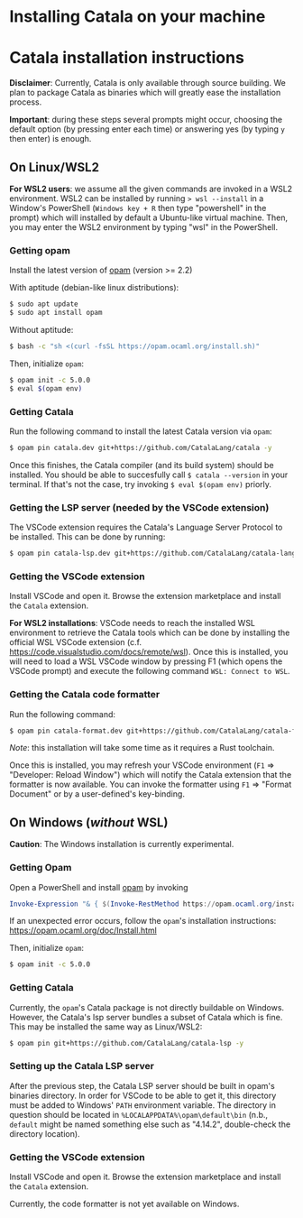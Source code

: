 # Installing Catala on your machine

# Catala installation instructions

**Disclaimer**: Currently, Catala is only available through source
building. We plan to package Catala as binaries which will greatly
ease the installation process.

**Important**: during these steps several prompts might occur, choosing
the default option (by pressing enter each time) or answering yes (by
typing `y` then enter) is enough.

## On Linux/WSL2

**For WSL2 users**: we assume all the given commands are invoked in a
WSL2 environment. WSL2 can be installed by running `> wsl --install`
in a Window's PowerShell (`Windows key + R` then type "powershell" in
the prompt) which will installed by default a Ubuntu-like virtual
machine. Then, you may enter the WSL2 environment by typing "wsl" in
the PowerShell.

### Getting opam

Install the latest version of [opam](https://opam.ocaml.org/doc/Install.html) (version >= 2.2)

With aptitude (debian-like linux distributions):
```bash
$ sudo apt update
$ sudo apt install opam
```
Without aptitude:
```bash
$ bash -c "sh <(curl -fsSL https://opam.ocaml.org/install.sh)"
```

Then, initialize `opam`:
```bash
$ opam init -c 5.0.0
$ eval $(opam env)
```

### Getting Catala

Run the following command to install the latest Catala version via `opam`:

```bash
$ opam pin catala.dev git+https://github.com/CatalaLang/catala -y
```

Once this finishes, the Catala compiler (and its build system) should
be installed. You should be able to succesfully call `$ catala
--version` in your terminal. If that's not the case, try invoking `$
eval $(opam env)` priorly.

### Getting the LSP server (needed by the VSCode extension)

The VSCode extension requires the Catala's Language Server Protocol to be installed.
This can be done by running:

```bash
$ opam pin catala-lsp.dev git+https://github.com/CatalaLang/catala-language-server -y
```

### Getting the VSCode extension

Install VSCode and open it. Browse the extension marketplace and
install the `Catala` extension.

**For WSL2 installations**: VSCode needs to reach the installed WSL
environment to retrieve the Catala tools which can be done by
installing the official WSL VSCode extension
(c.f. https://code.visualstudio.com/docs/remote/wsl). Once this is
installed, you will need to load a WSL VSCode window by pressing F1
(which opens the VSCode prompt) and execute the following command
`WSL: Connect to WSL`.

### Getting the Catala code formatter

Run the following command:
```bash
$ opam pin catala-format.dev git+https://github.com/CatalaLang/catala-format -y
```

_Note_: this installation will take some time as it requires a Rust
toolchain.

Once this is installed, you may refresh your VSCode environment (`F1`
=> "Developer: Reload Window") which will notify the Catala extension
that the formatter is now available. You can invoke the formatter
using `F1` => "Format Document" or by a user-defined's key-binding.

## On Windows (_without_ WSL)

**Caution**: The Windows installation is currently experimental.

### Getting Opam

Open a PowerShell and install
[opam](https://opam.ocaml.org/doc/Install.html) by invoking
```powershell
Invoke-Expression "& { $(Invoke-RestMethod https://opam.ocaml.org/install.ps1) }"
```

If an unexpected error occurs, follow the `opam`'s installation
instructions: https://opam.ocaml.org/doc/Install.html

Then, initialize `opam`:
```bash
$ opam init -c 5.0.0
```

### Getting Catala

Currently, the `opam`'s Catala package is not directly buildable on
Windows. However, the Catala's lsp server bundles a subset of Catala
which is fine. This may be installed the same way as Linux/WSL2:

```bash
$ opam pin git+https://github.com/CatalaLang/catala-lsp -y
```

### Setting up the Catala LSP server

After the previous step, the Catala LSP server should be built in
opam's binaries directory. In order for VSCode to be able to get it,
this directory must be added to Windows' `PATH` environment variable.
The directory in question should be located in
`%LOCALAPPDATA%\opam\default\bin` (n.b., `default` might be named
something else such as "4.14.2", double-check the directory location).

### Getting the VSCode extension

Install VSCode and open it. Browse the extension marketplace and
install the `Catala` extension.

Currently, the code formatter is not yet available on Windows.

